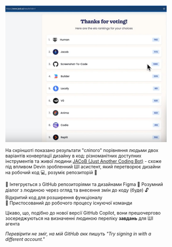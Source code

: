 <!--
date: 2024-05-01T00:08:39
photo: ![Photo](2024-05-01-00-08-39.jpg)


-->

![Photo](2024-05-01-00-08-39.jpg)

На скріншоті показано результати "сліпого" порівняння людьми двох варіантів конвертації дизайну в код: різноманітних доступних інструментів та живої людини 
[
JACoB (Just Another Coding Bot)](https://www.jacb.ai/)  - схоже під впливом Devin зробленний ШІ асистент, який перетворює дизайни на робочий код 💻, розуміє репозиторій 📂 

🔄 Інтегрується з GitHub репозиторіями та дизайнами Figma
🤝 Розумний діалог з людиною через огляд та внесення змін до коду
(буде) 🔓 Відкритий код для розширення функціоналу  
👥 Пристосований до робочого процесу існуючої команди

Цікаво, що, подібно до нової версії GitHub Copilot, вони прешочергово зосереджуються на визначенні людиною переліку **завдань**  для ШІ агента

_Перевірити не зміг, на мій GitHub акк пишуть "Try signing in with a different account."_